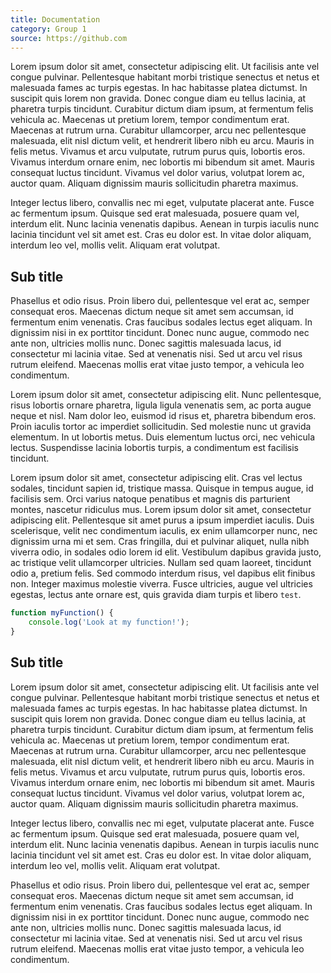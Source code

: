 ```yaml
---
title: Documentation
category: Group 1
source: https://github.com
---
```


Lorem ipsum dolor sit amet, consectetur adipiscing elit. Ut facilisis ante vel congue pulvinar. Pellentesque habitant morbi tristique senectus et netus et malesuada fames ac turpis egestas. In hac habitasse platea dictumst. In suscipit quis lorem non gravida. Donec congue diam eu tellus lacinia, at pharetra turpis tincidunt. Curabitur dictum diam ipsum, at fermentum felis vehicula ac. Maecenas ut pretium lorem, tempor condimentum erat. Maecenas at rutrum urna. Curabitur ullamcorper, arcu nec pellentesque malesuada, elit nisl dictum velit, et hendrerit libero nibh eu arcu. Mauris in felis metus. Vivamus et arcu vulputate, rutrum purus quis, lobortis eros. Vivamus interdum ornare enim, nec lobortis mi bibendum sit amet. Mauris consequat luctus tincidunt. Vivamus vel dolor varius, volutpat lorem ac, auctor quam. Aliquam dignissim mauris sollicitudin pharetra maximus.

Integer lectus libero, convallis nec mi eget, vulputate placerat ante. Fusce ac fermentum ipsum. Quisque sed erat malesuada, posuere quam vel, interdum elit. Nunc lacinia venenatis dapibus. Aenean in turpis iaculis nunc lacinia tincidunt vel sit amet est. Cras eu dolor est. In vitae dolor aliquam, interdum leo vel, mollis velit. Aliquam erat volutpat.

## Sub title

Phasellus et odio risus. Proin libero dui, pellentesque vel erat ac, semper consequat eros. Maecenas dictum neque sit amet sem accumsan, id fermentum enim venenatis. Cras faucibus sodales lectus eget aliquam. In dignissim nisi in ex porttitor tincidunt. Donec nunc augue, commodo nec ante non, ultricies mollis nunc. Donec sagittis malesuada lacus, id consectetur mi lacinia vitae. Sed at venenatis nisi. Sed ut arcu vel risus rutrum eleifend. Maecenas mollis erat vitae justo tempor, a vehicula leo condimentum.

Lorem ipsum dolor sit amet, consectetur adipiscing elit. Nunc pellentesque, risus lobortis ornare pharetra, ligula ligula venenatis sem, ac porta augue neque et nisl. Nam dolor leo, euismod id risus et, pharetra bibendum eros. Proin iaculis tortor ac imperdiet sollicitudin. Sed molestie nunc ut gravida elementum. In ut lobortis metus. Duis elementum luctus orci, nec vehicula lectus. Suspendisse lacinia lobortis turpis, a condimentum est facilisis tincidunt.

Lorem ipsum dolor sit amet, consectetur adipiscing elit. Cras vel lectus sodales, tincidunt sapien id, tristique massa. Quisque in tempus augue, id facilisis sem. Orci varius natoque penatibus et magnis dis parturient montes, nascetur ridiculus mus. Lorem ipsum dolor sit amet, consectetur adipiscing elit. Pellentesque sit amet purus a ipsum imperdiet iaculis. Duis scelerisque, velit nec condimentum iaculis, ex enim ullamcorper nunc, nec dignissim urna mi et sem. Cras fringilla, dui et pulvinar aliquet, nulla nibh viverra odio, in sodales odio lorem id elit. Vestibulum dapibus gravida justo, ac tristique velit ullamcorper ultricies. Nullam sed quam laoreet, tincidunt odio a, pretium felis. Sed commodo interdum risus, vel dapibus elit finibus non. Integer maximus molestie viverra. Fusce ultricies, augue vel ultricies egestas, lectus ante ornare est, quis gravida diam turpis et libero `test`.

```js
function myFunction() {
	console.log('Look at my function!');
}
```

## Sub title

Lorem ipsum dolor sit amet, consectetur adipiscing elit. Ut facilisis ante vel congue pulvinar. Pellentesque habitant morbi tristique senectus et netus et malesuada fames ac turpis egestas. In hac habitasse platea dictumst. In suscipit quis lorem non gravida. Donec congue diam eu tellus lacinia, at pharetra turpis tincidunt. Curabitur dictum diam ipsum, at fermentum felis vehicula ac. Maecenas ut pretium lorem, tempor condimentum erat. Maecenas at rutrum urna. Curabitur ullamcorper, arcu nec pellentesque malesuada, elit nisl dictum velit, et hendrerit libero nibh eu arcu. Mauris in felis metus. Vivamus et arcu vulputate, rutrum purus quis, lobortis eros. Vivamus interdum ornare enim, nec lobortis mi bibendum sit amet. Mauris consequat luctus tincidunt. Vivamus vel dolor varius, volutpat lorem ac, auctor quam. Aliquam dignissim mauris sollicitudin pharetra maximus.

Integer lectus libero, convallis nec mi eget, vulputate placerat ante. Fusce ac fermentum ipsum. Quisque sed erat malesuada, posuere quam vel, interdum elit. Nunc lacinia venenatis dapibus. Aenean in turpis iaculis nunc lacinia tincidunt vel sit amet est. Cras eu dolor est. In vitae dolor aliquam, interdum leo vel, mollis velit. Aliquam erat volutpat.

Phasellus et odio risus. Proin libero dui, pellentesque vel erat ac, semper consequat eros. Maecenas dictum neque sit amet sem accumsan, id fermentum enim venenatis. Cras faucibus sodales lectus eget aliquam. In dignissim nisi in ex porttitor tincidunt. Donec nunc augue, commodo nec ante non, ultricies mollis nunc. Donec sagittis malesuada lacus, id consectetur mi lacinia vitae. Sed at venenatis nisi. Sed ut arcu vel risus rutrum eleifend. Maecenas mollis erat vitae justo tempor, a vehicula leo condimentum.
